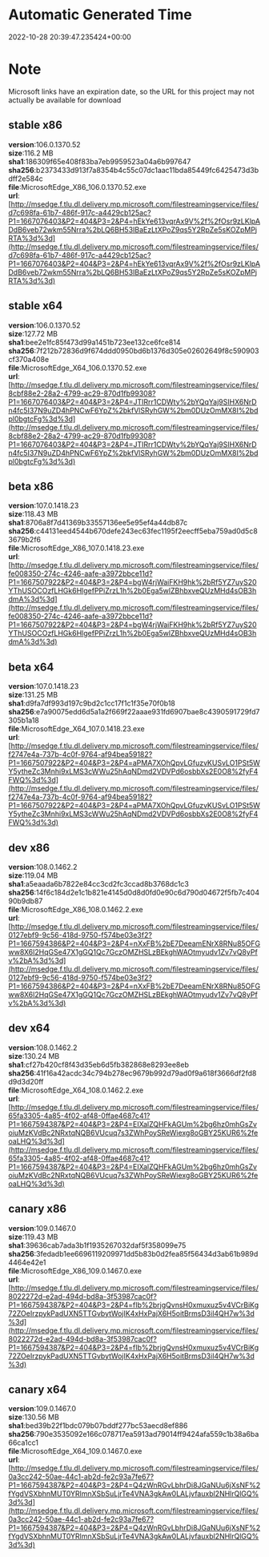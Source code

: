 # Automatic Generated Time
2022-10-28 20:39:47.235424+00:00

# Note
Microsoft links have an expiration date, so the URL for this project may not actually be available for download

## stable x86
**version**:106.0.1370.52  
**size**:116.2 MB  
**sha1**:186309f65e408f83ba7eb9959523a04a6b997647  
**sha256**:b2373433d913f7a8354b4c55c07dc1aac11bda85449fc6425473d3bdff2e584c  
**file**:MicrosoftEdge_X86_106.0.1370.52.exe  
**url**:[http://msedge.f.tlu.dl.delivery.mp.microsoft.com/filestreamingservice/files/d7c698fa-61b7-486f-917c-a4429cb125ac?P1=1667076403&P2=404&P3=2&P4=hEkYe613vqrAx9V%2f%2fOsr9zLKlpADdB6veb72wkm55Nrra%2bLQ6BH53IBaEzLtXPoZ9qs5Y2RpZe5sKOZpMPjRTA%3d%3d](http://msedge.f.tlu.dl.delivery.mp.microsoft.com/filestreamingservice/files/d7c698fa-61b7-486f-917c-a4429cb125ac?P1=1667076403&P2=404&P3=2&P4=hEkYe613vqrAx9V%2f%2fOsr9zLKlpADdB6veb72wkm55Nrra%2bLQ6BH53IBaEzLtXPoZ9qs5Y2RpZe5sKOZpMPjRTA%3d%3d)  

## stable x64
**version**:106.0.1370.52  
**size**:127.72 MB  
**sha1**:bee2e1fc85f473d99a1451b723ee132ce6fce814  
**sha256**:7f212b72836d9f674ddd0950bd6b1376d305e02602649f8c590903cf370a408e  
**file**:MicrosoftEdge_X64_106.0.1370.52.exe  
**url**:[http://msedge.f.tlu.dl.delivery.mp.microsoft.com/filestreamingservice/files/8cbf88e2-28a2-4799-ac29-870d1fb99308?P1=1667076403&P2=404&P3=2&P4=JTIRrr1CDWty%2bYQqYaj9SIHX6NrDn4fc5I37N9uZD4hPNCwF6YpZ%2bkfVlSRyhGW%2bm0DUzOmMX8I%2bdpl0bgtcFg%3d%3d](http://msedge.f.tlu.dl.delivery.mp.microsoft.com/filestreamingservice/files/8cbf88e2-28a2-4799-ac29-870d1fb99308?P1=1667076403&P2=404&P3=2&P4=JTIRrr1CDWty%2bYQqYaj9SIHX6NrDn4fc5I37N9uZD4hPNCwF6YpZ%2bkfVlSRyhGW%2bm0DUzOmMX8I%2bdpl0bgtcFg%3d%3d)  

## beta x86
**version**:107.0.1418.23  
**size**:118.43 MB  
**sha1**:8706a8f7d41369b33557136ee5e95ef4a44db87c  
**sha256**:c44131eed4544b670defe243ec63fec1195f2eecff5eba759ad0d5c83679b2f6  
**file**:MicrosoftEdge_X86_107.0.1418.23.exe  
**url**:[http://msedge.f.tlu.dl.delivery.mp.microsoft.com/filestreamingservice/files/fe008350-274c-4246-aafe-a3972bbce11d?P1=1667507922&P2=404&P3=2&P4=bgW4rjWaiFKH9hk%2bRf5YZ7uyS20YThUSOCOzfLHGk6HlgefPPiZrzL1h%2b0Ega5wlZBhbxveQUzMHd4sOB3hdmA%3d%3d](http://msedge.f.tlu.dl.delivery.mp.microsoft.com/filestreamingservice/files/fe008350-274c-4246-aafe-a3972bbce11d?P1=1667507922&P2=404&P3=2&P4=bgW4rjWaiFKH9hk%2bRf5YZ7uyS20YThUSOCOzfLHGk6HlgefPPiZrzL1h%2b0Ega5wlZBhbxveQUzMHd4sOB3hdmA%3d%3d)  

## beta x64
**version**:107.0.1418.23  
**size**:131.25 MB  
**sha1**:d9fa7df993d197c9bd2c1cc17f1c1f35e70f0b18  
**sha256**:e7a90075edd6d5a1a2f669f22aaae931fd6907bae8c4390591729fd7305b1a18  
**file**:MicrosoftEdge_X64_107.0.1418.23.exe  
**url**:[http://msedge.f.tlu.dl.delivery.mp.microsoft.com/filestreamingservice/files/f2747e4a-737b-4c0f-9764-af94bea59182?P1=1667507922&P2=404&P3=2&P4=aPMA7XOhQpvLGfuzvKUSvLO1PSt5WY5ytheZc3Mnhi9xLMS3cWWu25hAqNDmd2VDVPd6osbbXs2E0O8%2fyF4FWQ%3d%3d](http://msedge.f.tlu.dl.delivery.mp.microsoft.com/filestreamingservice/files/f2747e4a-737b-4c0f-9764-af94bea59182?P1=1667507922&P2=404&P3=2&P4=aPMA7XOhQpvLGfuzvKUSvLO1PSt5WY5ytheZc3Mnhi9xLMS3cWWu25hAqNDmd2VDVPd6osbbXs2E0O8%2fyF4FWQ%3d%3d)  

## dev x86
**version**:108.0.1462.2  
**size**:119.04 MB  
**sha1**:a5eaada6b7822e84cc3cd2fc3ccad8b3768dc1c3  
**sha256**:14f6c184d2e1c1b821e4145d0d8d0fd0e90c6d790d04672f5fb7c40490b9db87  
**file**:MicrosoftEdge_X86_108.0.1462.2.exe  
**url**:[http://msedge.f.tlu.dl.delivery.mp.microsoft.com/filestreamingservice/files/0127ebf9-9c56-418d-9750-f574be03e3f2?P1=1667594386&P2=404&P3=2&P4=nXxFB%2bE7DeeamENrX8RNu85OFGww8X6l2HqGSe47X1gGQ1Qc7GczOMZHSLzBEkghWAOtmyudv1Zv7vQ8yPfv%2bA%3d%3d](http://msedge.f.tlu.dl.delivery.mp.microsoft.com/filestreamingservice/files/0127ebf9-9c56-418d-9750-f574be03e3f2?P1=1667594386&P2=404&P3=2&P4=nXxFB%2bE7DeeamENrX8RNu85OFGww8X6l2HqGSe47X1gGQ1Qc7GczOMZHSLzBEkghWAOtmyudv1Zv7vQ8yPfv%2bA%3d%3d)  

## dev x64
**version**:108.0.1462.2  
**size**:130.24 MB  
**sha1**:cf27b420cf8f43d35eb6d5fb382868e8293ee8eb  
**sha256**:41f16a42acdc34c794b278ec9679b992d79ad0f9a618f3666df2fd8d9d3d20ff  
**file**:MicrosoftEdge_X64_108.0.1462.2.exe  
**url**:[http://msedge.f.tlu.dl.delivery.mp.microsoft.com/filestreamingservice/files/65fa3305-4a85-4f02-af48-0ffae4687c41?P1=1667594387&P2=404&P3=2&P4=EIXalZQHFkAGUm%2bg6hz0mhGsZvoiuMzKVdBc2NRxtqNQB6VUcuq7s3ZWhPoySReWiexg8oGBY25KUR6%2feoaLHQ%3d%3d](http://msedge.f.tlu.dl.delivery.mp.microsoft.com/filestreamingservice/files/65fa3305-4a85-4f02-af48-0ffae4687c41?P1=1667594387&P2=404&P3=2&P4=EIXalZQHFkAGUm%2bg6hz0mhGsZvoiuMzKVdBc2NRxtqNQB6VUcuq7s3ZWhPoySReWiexg8oGBY25KUR6%2feoaLHQ%3d%3d)  

## canary x86
**version**:109.0.1467.0  
**size**:119.43 MB  
**sha1**:39636cab7ada3b1f1935267032daf5f358099e75  
**sha256**:3fedadb1ee6696119209971dd5b83b0d2fea85f56434d3ab61b989d4464e42e1  
**file**:MicrosoftEdge_X86_109.0.1467.0.exe  
**url**:[http://msedge.f.tlu.dl.delivery.mp.microsoft.com/filestreamingservice/files/8022272d-e2ad-494d-bd8a-3f53987cac0f?P1=1667594387&P2=404&P3=2&P4=fIb%2brjgQvnsH0xmuxuz5v4VCrBiKg72ZOeIrzpykPadUXN5TTGvbytWojIK4xHxPajX6H5oitBrmsD3il4QH7w%3d%3d](http://msedge.f.tlu.dl.delivery.mp.microsoft.com/filestreamingservice/files/8022272d-e2ad-494d-bd8a-3f53987cac0f?P1=1667594387&P2=404&P3=2&P4=fIb%2brjgQvnsH0xmuxuz5v4VCrBiKg72ZOeIrzpykPadUXN5TTGvbytWojIK4xHxPajX6H5oitBrmsD3il4QH7w%3d%3d)  

## canary x64
**version**:109.0.1467.0  
**size**:130.56 MB  
**sha1**:bed39b22f1bdc079b07bddf277bc53aecd8ef886  
**sha256**:790e3535092e166c078717ea5913ad79014ff9424afa559c1b38a6ba66ca1cc1  
**file**:MicrosoftEdge_X64_109.0.1467.0.exe  
**url**:[http://msedge.f.tlu.dl.delivery.mp.microsoft.com/filestreamingservice/files/0a3cc242-50ae-44c1-ab2d-fe2c93a7fe67?P1=1667594387&P2=404&P3=2&P4=Q4zWnRGvLbhrDi8JGaNUu6jXsNF%2fYgdVSXbhnMUT0YRlmnXSbSuLjrTe4VNA3gkAw0LALjvfauxbl2NHlrQlGQ%3d%3d](http://msedge.f.tlu.dl.delivery.mp.microsoft.com/filestreamingservice/files/0a3cc242-50ae-44c1-ab2d-fe2c93a7fe67?P1=1667594387&P2=404&P3=2&P4=Q4zWnRGvLbhrDi8JGaNUu6jXsNF%2fYgdVSXbhnMUT0YRlmnXSbSuLjrTe4VNA3gkAw0LALjvfauxbl2NHlrQlGQ%3d%3d)  

